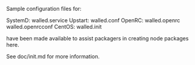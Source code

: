 Sample configuration files for:

SystemD: walled.service
Upstart: walled.conf
OpenRC:  walled.openrc
         walled.openrcconf
CentOS:  walled.init

have been made available to assist packagers in creating node packages here.

See doc/init.md for more information.
